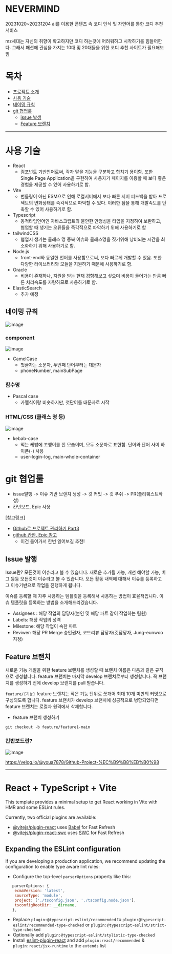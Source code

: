 # NEVERMIND
20231020~20231204
ai를 이용한 콘텐츠 속 코디 인식 및 자연어를 통한 코디 추천 서비스

mz세대는 자신의 취향이 확고하지만 코디 하는것에 어려워하고 시작하기를 힘들어한다. 그래서 패션에 관심을 가지는 10대 및 20대들을 위한 코디 추천 사이트가 필요해보임

# 목차 
- [프로젝트 소개](#NEVERMIND)
- [사용 기술](#사용-기술)
- [네이밍 규칙](#네이밍-규칙)
- [git 협업룰](#git-협업룰)
  - [issue 발생](#Issue-발행)
  - [Feature 브랜치](#Feature-브랜치)


---
# 사용 기술
- React
  - 컴포넌트 기반언어로써, 각자 맡을 기능을 구분하고 합치기 용이함. 또한 Single Page Application을 구현하여 사용자가 페이지를 이용할 때 보다 좋은 경험을 제공할 수 있어 사용하기로 함.
- Vite
  - 번들링이 아닌 ESM으로 인해 로컬서버에서 보다 빠른 서버 피드백을 받아 프로젝트의 변화상태를 즉각적으로 파악할 수 있다. 이러한 점을 통해 개발속도를 단축할 수 있어 사용하기로 함.
- Typescript
  - 동적타입언어인 자바스크립트의 불안한 안정성을 타입을 지정하여 보완하고, 협업할 때 생기는 오류들을 즉각적으로 파악하기 위해 사용하기로 함 
- tailwindCSS
  - 협업시 생기는 클래스 명 중복 이슈와 클래스명을 짓기위해 낭비되는 시간을 최소화하기 위해 사용하기로 함.
- Node.js
  - front-end와 동일한 언어를 사용함으로써, 보다 빠르게 개발할 수 있음. 또한 다양한 라이브러리와 모듈을 지원하기 때문에 사용하기로 함.
- Oracle
  - 비용이 존재하나, 지원을 받는 현재 경험해보고 싶으며 비용이 들어가는 만큼 빠른 처리속도를 자랑하므로 사용하기로 함.
- ElasticSearch
  - 추가 예정

## 네이밍 규칙
![image](https://github.com/CDHANSOO/nervermind/assets/136785138/8e387c16-c984-4514-8321-fd80230a7af2)
### component
![image](https://github.com/CDHANSOO/nervermind/assets/136785138/7b839866-5166-4497-8936-a074466d503e)
- CamelCase
  - 첫글자는 소문자, 두번째 단어부터는 대문자
  - phoneNumber, mainSubPage
### 함수명
- Pascal case
  - 카멜식이랑 비슷하지만, 첫단어를 대문자로 시작
### HTML/CSS (클래스 명 등)
![image](https://github.com/CDHANSOO/nervermind/assets/136785138/2ee9be08-4c98-4f99-905a-0a75ee3a216a)
- kebab-case
  - 먹는 케밥에 꼬챙이를 낀 모습이며, 모두 소문자로 표현함. 단어와 단어 사이 하이픈(-) 사용
  - user-login-log, main-whole-container

# git 협업룰
- issue발행 -> 이슈 기반 브랜치 생성 -> 깃 커밋 -> 깃 푸쉬 -> PR(풀리퀘스트작성)
- 칸반보드, Epic 사용
  
[참고링크]
- [Github로 프로젝트 관리하기 Part3](https://cheese10yun.github.io/github-project-part3/)
- [github 칸반, Epic 참고](https://zakelstorm.tistory.com/32)
  - 이건 들어가서 한번 읽어보길 추천!
## Issue 발행
Issue란?
모든것이 이슈라고 볼 수 있습니다. 새로운 추가될 가능, 개선 해야할 가능, 버그 등등 모든것이 이슈라고 볼 수 있습니다. 모든 활동 내역에 대해서 이슈를 등록하고 그 이슈기반으로 작업을 진행하게 됩니다.

이슈를 등록할 때 자주 사용하는 템플릿을 등록해서 사용하는 방법이 효율적입니다. 이슈 템플릿을 등록하는 방법을 소개해드리겠습니다.
- Assignees : 해당 작업의 담당자(본인 및 해당 파트 같이 작업하는 팀원)
- Labels: 해당 작업의 성격
- Milestone: 해당 작업이 속한 파트
- Reviwer: 해당 PR Merge 승인권자, 코드리뷰 담당자(깃담당자, Jung-eunwoo 지정)


## Feature 브랜치
새로운 기능 개발을 위한 feature 브랜치를 생성할 때 브랜치 이름은 다음과 같은 규칙으로 생성합니다. feature 브랜치는 마지막 develop 브랜치로부터 생성합니다. 꼭 브랜치를 생성하기 전에 develop 브랜치를 pull 받습니다.

`feature/{기능}`
feature 브랜치는 작은 기능 단위로 쪼개어 최대 10개 미만의 커밋으로 구성되도록 합니다. feature 브랜치가 develop 브랜치에 성공적으로 병합되었다면 feature 브랜치는 로컬과 원격에서 삭제합니다.

- feature 브랜치 생성하기

```git checkout -b feature/feature1-main```

### 칸반보드란?
![image](https://github.com/CDHANSOO/nervermind/assets/136785138/2cfca363-1117-434d-91e5-0fa31575b8ce)

https://velog.io/@youa7878/Github-Project-%EC%B9%B8%EB%B0%98




---

# React + TypeScript + Vite

This template provides a minimal setup to get React working in Vite with HMR and some ESLint rules.

Currently, two official plugins are available:

- [@vitejs/plugin-react](https://github.com/vitejs/vite-plugin-react/blob/main/packages/plugin-react/README.md) uses [Babel](https://babeljs.io/) for Fast Refresh
- [@vitejs/plugin-react-swc](https://github.com/vitejs/vite-plugin-react-swc) uses [SWC](https://swc.rs/) for Fast Refresh

## Expanding the ESLint configuration

If you are developing a production application, we recommend updating the configuration to enable type aware lint rules:

- Configure the top-level `parserOptions` property like this:

```js
   parserOptions: {
    ecmaVersion: 'latest',
    sourceType: 'module',
    project: ['./tsconfig.json', './tsconfig.node.json'],
    tsconfigRootDir: __dirname,
   },
```

- Replace `plugin:@typescript-eslint/recommended` to `plugin:@typescript-eslint/recommended-type-checked` or `plugin:@typescript-eslint/strict-type-checked`
- Optionally add `plugin:@typescript-eslint/stylistic-type-checked`
- Install [eslint-plugin-react](https://github.com/jsx-eslint/eslint-plugin-react) and add `plugin:react/recommended` & `plugin:react/jsx-runtime` to the `extends` list
